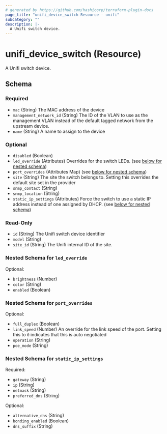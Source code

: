 ```yaml
---
# generated by https://github.com/hashicorp/terraform-plugin-docs
page_title: "unifi_device_switch Resource - unifi"
subcategory: ""
description: |-
  A Unifi switch device.
---
```


# unifi_device_switch (Resource)

A Unifi switch device.



<!-- schema generated by tfplugindocs -->
## Schema

### Required

- `mac` (String) The MAC address of the device
- `management_network_id` (String) The ID of the VLAN to use as the management VLAN instead of the default tagged network from the upstream device.
- `name` (String) A name to assign to the device

### Optional

- `disabled` (Boolean)
- `led_override` (Attributes) Overrides for the switch LEDs. (see [below for nested schema](#nestedatt--led_override))
- `port_overrides` (Attributes Map) (see [below for nested schema](#nestedatt--port_overrides))
- `site` (String) The site the switch belongs to. Setting this overrides the default site set in the provider
- `snmp_contact` (String)
- `snmp_location` (String)
- `static_ip_settings` (Attributes) Force the switch to use a static IP address instead of one assigned by DHCP. (see [below for nested schema](#nestedatt--static_ip_settings))

### Read-Only

- `id` (String) The Unifi switch device identifier
- `model` (String)
- `site_id` (String) The Unifi internal ID of the site.

<a id="nestedatt--led_override"></a>
### Nested Schema for `led_override`

Optional:

- `brightness` (Number)
- `color` (String)
- `enabled` (Boolean)


<a id="nestedatt--port_overrides"></a>
### Nested Schema for `port_overrides`

Optional:

- `full_duplex` (Boolean)
- `link_speed` (Number) An override for the link speed of the port. Setting this to `0` indicates that this is auto negotiated
- `operation` (String)
- `poe_mode` (String)


<a id="nestedatt--static_ip_settings"></a>
### Nested Schema for `static_ip_settings`

Required:

- `gateway` (String)
- `ip` (String)
- `netmask` (String)
- `preferred_dns` (String)

Optional:

- `alternative_dns` (String)
- `bonding_enabled` (Boolean)
- `dns_suffix` (String)
